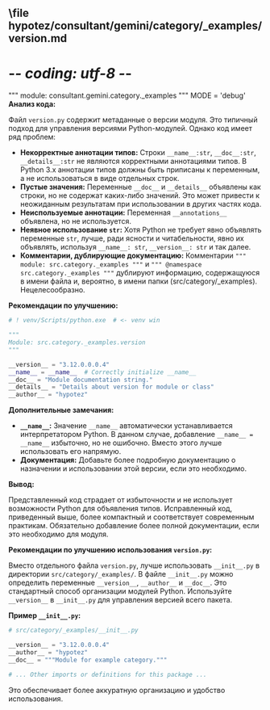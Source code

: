 ## \file hypotez/consultant/gemini/category/_examples/version.md
# -*- coding: utf-8 -*-

""" module: consultant.gemini.category._examples """
MODE = 'debug'
**Анализ кода:**

Файл `version.py` содержит метаданные о версии модуля.  Это типичный подход для управления версиями Python-модулей. Однако код имеет ряд проблем:

* **Некорректные аннотации типов:** Строки `__name__:str`, `__doc__:str`, `__details__:str` не являются корректными аннотациями типов.  В Python 3.x аннотации типов должны быть приписаны к переменным, а не использоваться в виде отдельных строк.
* **Пустые значения:** Переменные `__doc__` и `__details__` объявлены как строки, но не содержат каких-либо значений. Это может привести к неожиданным результатам при использовании в других частях кода.
* **Неиспользуемые аннотации:** Переменная `__annotations__` объявлена, но не используется.
* **Неявное использование `str`:**  Хотя  Python не требует явно объявлять переменные `str`, лучше, ради ясности и читабельности, явно их объявлять, используя `__name__: str`, `__version__: str` и так далее.
* **Комментарии, дублирующие документацию:** Комментарии `""" module: src.category._examples """` и  `""" @namespace src.category._examples """`  дублируют информацию, содержащуюся в имени файла и, вероятно, в имени папки (src/category/_examples). Нецелесообразно.


**Рекомендации по улучшению:**

```python
# ! venv/Scripts/python.exe  # <- venv win

"""
Module: src.category._examples.version
"""

__version__ = "3.12.0.0.0.4"
__name__ = __name__  # Correctly initialize __name__
__doc__ = "Module documentation string."
__details__ = "Details about version for module or class"
__author__ = "hypotez"
```

**Дополнительные замечания:**

* **`__name__`:**  Значение `__name__` автоматически устанавливается интерпретатором Python.  В данном случае, добавление `__name__ = __name__` избыточно, но не ошибочно.  Вместо этого лучше использовать его напрямую.
* **Документация:** Добавьте более подробную документацию о назначении и использовании этой версии, если это необходимо.


**Вывод:**

Представленный код страдает от избыточности и не использует возможности Python для объявления типов. Исправленный код, приведенный выше, более компактный и соответствует современным практикам.   Обязательно добавление более полной документации, если это необходимо для модуля.


**Рекомендации по улучшению использования `version.py`:**

Вместо отдельного файла `version.py`,  лучше использовать `__init__.py` в директории `src/category/_examples/`. В файле `__init__.py` можно определить переменные `__version__`, `__author__` и `__doc__`.  Это стандартный способ организации модулей Python.  Используйте `__version__` в `__init__.py` для управления версией всего пакета.


**Пример `__init__.py`:**

```python
# src/category/_examples/__init__.py

__version__ = "3.12.0.0.0.4"
__author__ = "hypotez"
__doc__ = """Module for example category."""

# ... Other imports or definitions for this package ...
```

Это обеспечивает более аккуратную организацию и удобство использования.

